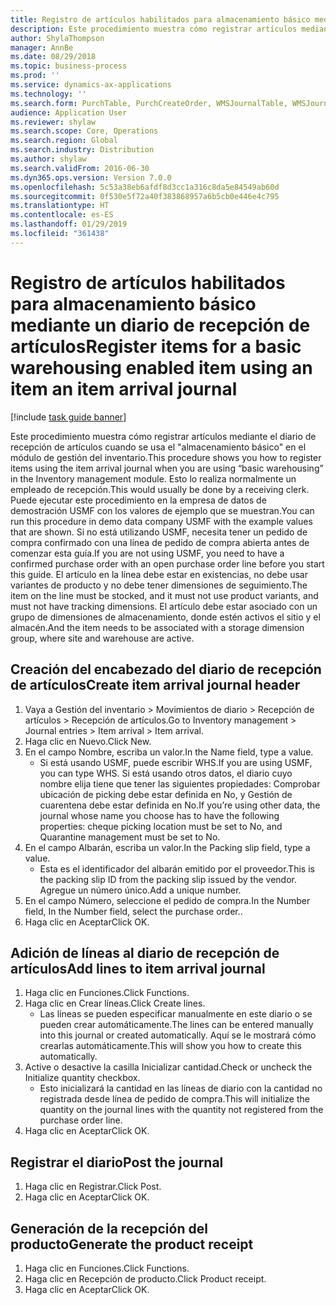 ```yaml
---
title: Registro de artículos habilitados para almacenamiento básico mediante un diario de recepción de artículos
description: Este procedimiento muestra cómo registrar artículos mediante el diario de recepción de artículos cuando se usa el "almacenamiento básico" en el módulo de gestión del inventario.
author: ShylaThompson
manager: AnnBe
ms.date: 08/29/2018
ms.topic: business-process
ms.prod: ''
ms.service: dynamics-ax-applications
ms.technology: ''
ms.search.form: PurchTable, PurchCreateOrder, WMSJournalTable, WMSJournalCreate, PurchEditLines
audience: Application User
ms.reviewer: shylaw
ms.search.scope: Core, Operations
ms.search.region: Global
ms.search.industry: Distribution
ms.author: shylaw
ms.search.validFrom: 2016-06-30
ms.dyn365.ops.version: Version 7.0.0
ms.openlocfilehash: 5c53a38eb6afdf8d3cc1a316c8da5e84549ab60d
ms.sourcegitcommit: 0f530e5f72a40f383868957a6b5cb0e446e4c795
ms.translationtype: HT
ms.contentlocale: es-ES
ms.lasthandoff: 01/29/2019
ms.locfileid: "361438"
---
```

# <a name="register-items-for-a-basic-warehousing-enabled-item-using-an-item-an-item-arrival-journal"></a><span data-ttu-id="b18ad-103">Registro de artículos habilitados para almacenamiento básico mediante un diario de recepción de artículos</span><span class="sxs-lookup"><span data-stu-id="b18ad-103">Register items for a basic warehousing enabled item using an item an item arrival journal</span></span>

[!include [task guide banner](../../includes/task-guide-banner.md)]

<span data-ttu-id="b18ad-104">Este procedimiento muestra cómo registrar artículos mediante el diario de recepción de artículos cuando se usa el "almacenamiento básico" en el módulo de gestión del inventario.</span><span class="sxs-lookup"><span data-stu-id="b18ad-104">This procedure shows you how to register items using the item arrival journal when you are using “basic warehousing” in the Inventory management module.</span></span> <span data-ttu-id="b18ad-105">Esto lo realiza normalmente un empleado de recepción.</span><span class="sxs-lookup"><span data-stu-id="b18ad-105">This would usually be done by a receiving clerk.</span></span> <span data-ttu-id="b18ad-106">Puede ejecutar este procedimiento en la empresa de datos de demostración USMF con los valores de ejemplo que se muestran.</span><span class="sxs-lookup"><span data-stu-id="b18ad-106">You can run this procedure in demo data company USMF with the example values that are shown.</span></span>  <span data-ttu-id="b18ad-107">Si no está utilizando USMF, necesita tener un pedido de compra confirmado con una línea de pedido de compra abierta antes de comenzar esta guía.</span><span class="sxs-lookup"><span data-stu-id="b18ad-107">If you are not using USMF, you need to have a confirmed purchase order with an open purchase order line before you start this guide.</span></span> <span data-ttu-id="b18ad-108">El artículo en la línea debe estar en existencias, no debe usar variantes de producto y no debe tener dimensiones de seguimiento.</span><span class="sxs-lookup"><span data-stu-id="b18ad-108">The item on the line must be stocked, and it must not use product variants, and must not have tracking dimensions.</span></span> <span data-ttu-id="b18ad-109">El artículo debe estar asociado con un grupo de dimensiones de almacenamiento, donde estén activos el sitio y el almacén.</span><span class="sxs-lookup"><span data-stu-id="b18ad-109">And the item needs to be associated with a storage dimension group, where site and warehouse are active.</span></span>


## <a name="create-item-arrival-journal-header"></a><span data-ttu-id="b18ad-110">Creación del encabezado del diario de recepción de artículos</span><span class="sxs-lookup"><span data-stu-id="b18ad-110">Create item arrival journal header</span></span>
1. <span data-ttu-id="b18ad-111">Vaya a Gestión del inventario > Movimientos de diario > Recepción de artículos > Recepción de artículos.</span><span class="sxs-lookup"><span data-stu-id="b18ad-111">Go to Inventory management > Journal entries > Item arrival > Item arrival.</span></span>
2. <span data-ttu-id="b18ad-112">Haga clic en Nuevo.</span><span class="sxs-lookup"><span data-stu-id="b18ad-112">Click New.</span></span>
3. <span data-ttu-id="b18ad-113">En el campo Nombre, escriba un valor.</span><span class="sxs-lookup"><span data-stu-id="b18ad-113">In the Name field, type a value.</span></span>
    * <span data-ttu-id="b18ad-114">Si está usando USMF, puede escribir WHS.</span><span class="sxs-lookup"><span data-stu-id="b18ad-114">If you are using USMF, you can type WHS.</span></span> <span data-ttu-id="b18ad-115">Si está usando otros datos, el diario cuyo nombre elija tiene que tener las siguientes propiedades: Comprobar ubicación de picking debe estar definida en No, y Gestión de cuarentena debe estar definida en No.</span><span class="sxs-lookup"><span data-stu-id="b18ad-115">If you’re using other data, the journal whose name you choose has to have the following properties: cheque picking location must be set to No, and Quarantine management must be set to No.</span></span>  
4. <span data-ttu-id="b18ad-116">En el campo Albarán, escriba un valor.</span><span class="sxs-lookup"><span data-stu-id="b18ad-116">In the Packing slip field, type a value.</span></span>
    * <span data-ttu-id="b18ad-117">Esta es el identificador del albarán emitido por el proveedor.</span><span class="sxs-lookup"><span data-stu-id="b18ad-117">This is the packing slip ID from the packing slip issued by the vendor.</span></span> <span data-ttu-id="b18ad-118">Agregue un número único.</span><span class="sxs-lookup"><span data-stu-id="b18ad-118">Add a unique number.</span></span>  
5. <span data-ttu-id="b18ad-119">En el campo Número, seleccione el pedido de compra.</span><span class="sxs-lookup"><span data-stu-id="b18ad-119">In the Number field, In the Number field, select the purchase order..</span></span>
6. <span data-ttu-id="b18ad-120">Haga clic en Aceptar</span><span class="sxs-lookup"><span data-stu-id="b18ad-120">Click OK.</span></span>

## <a name="add-lines-to-item-arrival-journal"></a><span data-ttu-id="b18ad-121">Adición de líneas al diario de recepción de artículos</span><span class="sxs-lookup"><span data-stu-id="b18ad-121">Add lines to item arrival journal</span></span>
1. <span data-ttu-id="b18ad-122">Haga clic en Funciones.</span><span class="sxs-lookup"><span data-stu-id="b18ad-122">Click Functions.</span></span>
2. <span data-ttu-id="b18ad-123">Haga clic en Crear líneas.</span><span class="sxs-lookup"><span data-stu-id="b18ad-123">Click Create lines.</span></span>
    * <span data-ttu-id="b18ad-124">Las líneas se pueden especificar manualmente en este diario o se pueden crear automáticamente.</span><span class="sxs-lookup"><span data-stu-id="b18ad-124">The lines can be entered manually into this journal or created automatically.</span></span> <span data-ttu-id="b18ad-125">Aquí se le mostrará cómo crearlas automáticamente.</span><span class="sxs-lookup"><span data-stu-id="b18ad-125">This will show you how to create this automatically.</span></span>  
3. <span data-ttu-id="b18ad-126">Active o desactive la casilla Inicializar cantidad.</span><span class="sxs-lookup"><span data-stu-id="b18ad-126">Check or uncheck the Initialize quantity checkbox.</span></span>
    * <span data-ttu-id="b18ad-127">Esto inicializará la cantidad en las líneas de diario con la cantidad no registrada desde línea de pedido de compra.</span><span class="sxs-lookup"><span data-stu-id="b18ad-127">This will initialize the quantity on the journal lines with the quantity not registered from the purchase order line.</span></span>  
4. <span data-ttu-id="b18ad-128">Haga clic en Aceptar</span><span class="sxs-lookup"><span data-stu-id="b18ad-128">Click OK.</span></span>

## <a name="post-the-journal"></a><span data-ttu-id="b18ad-129">Registrar el diario</span><span class="sxs-lookup"><span data-stu-id="b18ad-129">Post the journal</span></span>
1. <span data-ttu-id="b18ad-130">Haga clic en Registrar.</span><span class="sxs-lookup"><span data-stu-id="b18ad-130">Click Post.</span></span>
2. <span data-ttu-id="b18ad-131">Haga clic en Aceptar</span><span class="sxs-lookup"><span data-stu-id="b18ad-131">Click OK.</span></span>

## <a name="generate-the-product-receipt"></a><span data-ttu-id="b18ad-132">Generación de la recepción del producto</span><span class="sxs-lookup"><span data-stu-id="b18ad-132">Generate the product receipt</span></span>
1. <span data-ttu-id="b18ad-133">Haga clic en Funciones.</span><span class="sxs-lookup"><span data-stu-id="b18ad-133">Click Functions.</span></span>
2. <span data-ttu-id="b18ad-134">Haga clic en Recepción de producto.</span><span class="sxs-lookup"><span data-stu-id="b18ad-134">Click Product receipt.</span></span>
3. <span data-ttu-id="b18ad-135">Haga clic en Aceptar</span><span class="sxs-lookup"><span data-stu-id="b18ad-135">Click OK.</span></span>

